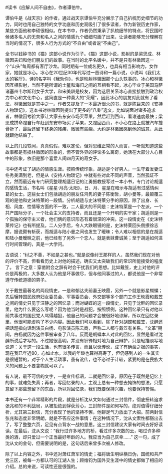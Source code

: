 #读书《应解人间不自由》，作者谭伯牛。

谭伯牛是《战天京》的作者，通过战天京谭伯牛充分展示了自己扒梳历史细节的功力，同时也用自己独特的文字功底和历史观吸引了很多读者，作为新锐历史作家，某些方面他和李硕很相似。在本书中，作者仍然秉承了扒梳细节的特点，将民国时候诸多名人的无奈和名人之间的情感九个细细勾画了出来，让读者能够充分理解在当时的情况下，很多人行为方式的“不自由”或者说“不由己”。

全书以钱钟书的《猫》这部小说作为引子。《猫》这部小说，影射的是梁思成、林徽因夫妇和他们朋友们的故事。在当时的北平名媛中，并不是只有林徽因这一个“山头”每周都有客厅沙龙。同时期有一位成名更久，也具有相当影响力，女作家，她就是冰心。冰心在20世纪30年代写过一首诗和一篇小说，小说叫《我们太太的客厅》，诗的名字叫《我劝你》，也是映射林徽因那个山头轶事的。冰心和林徽因互相影射，当然不是所谓的土鳖和海归之间的互相看不起，冰心毕业于美国马萨诸塞州韦尔斯利女子大学，和宋美龄是校友，因为这层关系冰心直接接触到政治权力中心和文化中心，这简直是一种莫大的“荣耀”，因此冰心的朋友对此就有了看法，林徽因就是其中之一。作者又提及了一本最近很火的书，就是陈巨来的《安持人物琐记》，这本书对林徽因则提出了更多的“八卦”逸文，比如说面对诸多追求者，林徽因考验大家让大家去东安市场买苹果，然后赶到西山，看谁速度最快；梁思成拼命蹬自行车赶到东安市场买了苹果，又蹬回西山，不小心在路上就被汽车撞骨折了，最后还留下终身的残疾，微微有些瘸。大约是林徽因感到他的诚意，从此就跟他结婚了。

以上的几段轶闻，真真假假，难以定论，但对思维正常的人而言，一听就知道这些故事都是有损林徽因的形象的，但不管外界的评论多么离奇，她活在大部分人心目中的形象，依旧是那个喜爱人间四月天的奇女子。

书中还考证了胡适的情感生涯。按照传统印象，胡适是个好男人，一生守着发妻江冬秀美满到老，但是从《安持人物琐记》中就有些对此不同的声音，当然孤证不立，然而最近有专门研究整理胡适日记的江勇振教授写过一本小书，专门讨论胡适的感情生活，书名叫《星星·月亮·太阳》，日、月、星是在暗示与胡适有过感情纠葛的女士。这些女士们包括胡适的朋友任鸿隽的妻子陈衡哲，胡小曼等，最颠覆三观的是他和史沫特莱的一段情。分析胡适与史沫特莱分手的原因，除了出身、长相、风度、性情等方面的不一致，二人最大的不同是：史沫特莱是一个左派，一个共产国际分子，一个社会主义的支持者，而且还是一个开明的实干家；胡适则是一个孤独的保守主义者，他们俩的意识形态有着很深的冲突。这一段情史在《史沫特莱传记》也有所提及。二人分手后，令人大跌眼镜的是，史沫特莱回头倒撩徐志摩，据说颇有斩获，而胡适与陆小曼之间也发生了暧昧；令人难以相信的是在胡适和陆小曼暧昧之前，他已经有了另外一个恋人，就是表妹曹诚英；至于胡适如何进行时间管理的，真是一大学问。

古语说：“纣之不善，不如是之甚也。”就是说像纣王那样的人，虽然我们现在对他的评价不高，但看看历史上对他的描述，确实又太突破我们的常识所能接受的程度了。 言下之意：穿凿附会之辞有时会干扰我们的思想。比如戴笠，史上对他的评价是两极的，大多数人认为他是坏事做尽，但与他同事过的人，都说他是一个非常遵守传统道德的男子。

关于戴笠最著名的两段情史，一是和郁达夫前妻王映霞，另外一个就是影星蝴蝶；先后辗转国民政府妇女委员会、军事委员会、外交部等多个部门工作王映霞和戴笠之间的情史只见于汪静之的回忆录；而对蝴蝶的这一段情史，只见于沈醉的回忆录里，他为什么要这么写呢？因为他当时是战犯，按照惯例，这种回忆录只有对他以前共事过的国民党人骂得越狠，他自己的问题才会被很好地谅解，所以在回忆录里，他很可能虚构了不少内容。因此我们可以看到，除了针对胡蝶和戴笠，沈醉还把话题指向话剧演员白杨、电影演员陈云商，声称二人都与戴笠有关系。“文革”期间，白杨就因为这件事被审查了八年。反而是胡蝶本人对此的回忆，显然是看过沈醉所说后才写的。不过她很高明，并没有针锋相对地为自己辩护，只是轻描淡写地说道：关于这一段生活，也有很多传言，而且以讹传讹，成了有确凿之据的事实，现在我已年近80，心如止水，以我的年龄也算得高寿了，但仍感到人的一生其实是很短暂的，对于个人生活琐事，虽有讹传，也不必过于计较，紧要的是在民族大义的问题上不要含糊就可以了。 

有人说，最不可信的文字，一是宣传标语，二就是回忆录，原因在于既然是记忆上的事，就难免失真；再者，写回忆录的人，主观上总有一种想去掩饰的想法，只愿意留下那些想留下的东西，所以对回忆录，我们既要保持兴趣，也要保持警惕。

本书还有一个非常精彩的片段，就是分析沈从文如何通过三封信件，彻底扭转追求张兆和的不利战局，从被拒绝到俘获芳心，三封邮件是如何写的，绝对值得仔细分析，尤其第三封信，充分表现了他的坚持不懈，他铆足气力放出了大招。前两封信张兆和态度非常明朗，就是不答应这件事情；在这种情况下，沈从文索性都豁出去了，写了整整六页，足见有点背水一战的意思。这三封信建议大家有时间去好好读读。在最后，沈从文说：“我行过许多地方的桥，看过许多次数的云，喝过许多种类的酒，却只爱过一个正当最好年龄的人。我应当为自己庆幸……” 这一句，成了沈从文的金句，但需要说明的是，这句话后来曾多次被人修改。

除了以上内容之外，书中还对萧红萧军的情史；福将唐生明纵横日伪，国统和共产党三区，被每一方都认可的江湖人生；顾维钧为国外交生涯中的情史都做了相应的介绍。总的来说，可读性还是很强的。